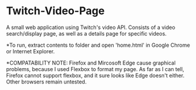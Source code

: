 # Twitch-Video-Page
A small web application using Twitch's video API. Consists of a video search/display page, as well as a details page for specific videos.

*To run, extract contents to folder and open 'home.html' in Google Chrome or Internet Explorer. 

*COMPATABILITY NOTE: Firefox and Mircosoft Edge cause graphical problems, because I used Flexbox to format my page. As far as I can tell, Firefox cannot support flexbox, and it sure looks like Edge doesn't either. Other browsers remain untested.
